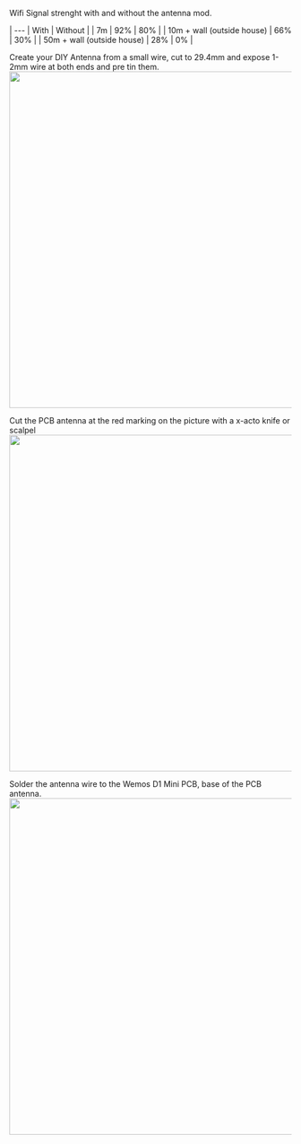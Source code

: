 
Wifi Signal strenght with and without the antenna mod.


| --- | With | Without |
| 7m | 92% | 80% |
| 10m + wall (outside house) | 66% | 30% |
| 50m + wall (outside house) | 28% | 0% |


Create your DIY Antenna from a small wire, cut to 29.4mm and expose 1-2mm wire at both ends and pre tin them.
<img src="https://github.com/tedelm/MRTEEL/blob/master/IMG/29_4mmWire.jpg" width="600"/>

Cut the PCB antenna at the red marking on the picture with a x-acto knife or scalpel
<img src="https://github.com/tedelm/MRTEEL/blob/master/IMG/wemosd1miniCut.PNG" width="600"/>

Solder the antenna wire to the Wemos D1 Mini PCB, base of the PCB antenna.
<img src="https://raw.githubusercontent.com/tedelm/MRTEEL/master/IMG/CompleteHackAntenna.jpg" width="600"/>
